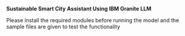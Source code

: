 ****Sustainable Smart City Assistant Using IBM Granite LLM****

 Please install the required modules before running the model and the sample files are given to test the functionality
